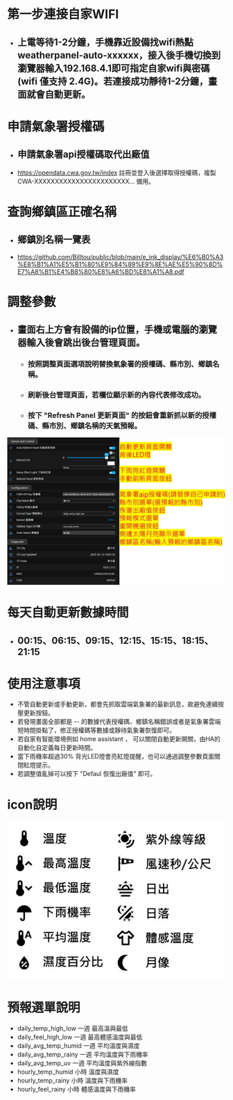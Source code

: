 # 第一步連接自家WIFI
  - ## 上電等待1-2分鐘，手機靠近設備找wifi熱點 weatherpanel-auto-xxxxxx，接入後手機切換到瀏覽器輸入192.168.4.1即可指定自家wifi與密碼(wifi 僅支持 2.4G)。若連接成功靜待1-2分鐘，畫面就會自動更新。

# 申請氣象署授權碼
  - ## 申請氣象署api授權碼取代出廠值
  - https://opendata.cwa.gov.tw/index  註冊並登入後選擇取得授權碼，複製  CWA-XXXXXXXXXXXXXXXXXXXXXXX...  備用。
# 查詢鄉鎮區正確名稱
  - ## 鄉鎮別名稱一覽表
  - https://github.com/Billtou/public/blob/main/e_ink_display/%E6%B0%A3%E8%B1%A1%E5%B1%80%E9%84%89%E9%8E%AE%E5%90%8D%E7%A8%B1%E4%B8%80%E8%A6%BD%E8%A1%A8.pdf
# 調整參數
  - ## 畫面右上方會有設備的ip位置，手機或電腦的瀏覽器輸入後會跳出後台管理頁面。
    - ### 按照調整頁面選項說明替換氣象署的授權碼、縣市別、鄉鎮名稱。
    - ### 刷新後台管理頁面，若欄位顯示新的內容代表修改成功。
    - ### 按下 "Refresh Panel 更新頁面" 的按鈕會重新抓以新的授權碼、縣市別、鄉鎮名稱的天氣預報。
   
![Mosquitto_broker](/weatherpanel-auto/image/456.JPG)

# 每天自動更新數據時間
  - ## 00:15、06:15、09:15、12:15、15:15、18:15、21:15 

# 使用注意事項
  - 不管自動更新或手動更新，都會先抓取雲端氣象署的最新訊息，故避免連續按壓更新按鈕。
  - 若發現畫面全部都是 -- 的數據代表授權碼、鄉鎮名稱錯誤或者是氣象署雲端短時間掛點了，修正授權碼等數據或靜待氣象署恢復即可。
  - 若自家有智能環境例如 home assistant ， 可以關閉自動更新開關，由HA的自動化自定義每日更新時間。
  - 當下雨機率超過30% 背光LED燈會亮紅燈提醒，也可以通過調整參數頁面關閉紅燈提示。
  - 若調整值亂掉可以按下 "Defaul 恢復出廠值" 即可。
# icon說明
![Mosquitto_broker](/weatherpanel-auto/image/123.JPG)

# 預報選單說明
  - daily_temp_high_low   一週 最高溫與最低
  - daily_feel_high_low   一週 最高體感溫度與最低
  - daily_avg_temp_humid  一週 平均溫度與濕度 
  - daily_avg_temp_rainy  一週 平均溫度與下雨機率 
  - daily_avg_temp_uv     一週 平均溫度與紫外線指數
  - hourly_temp_humid     小時 溫度與濕度
  - hourly_temp_rainy     小時 溫度與下雨機率
  - hourly_feel_rainy     小時 體感溫度與下雨機率
